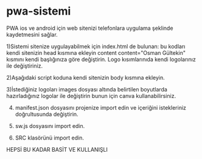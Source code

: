# pwa-sistemi
PWA ios ve android için web sitenizi telefonlara uygulama şeklinde kaydetmesini sağlar.

1)Sistemi sitenize uygulayabilmek için index.html de bulunan:
        <link rel="stylesheet" href="src/master.css">
        <link rel="manifest" href="manifest.json">
        <link rel="apple-touch-icon" href="images/logo192.png">
        <!--PWA FOR İOS Support Kodlar-->
        <link rel="apple-touch-icon" href="images/logo96.png">
        <meta name="apple-mobile-web-app-status-bar" content="#aa7700">
        <meta name="apple-mobile-web-app-capable" content="yes">
        <meta name="apple-mobile-web-app-title" content="Osman Gültekin"> 
bu kodları  kendi sitenizin head kısmına  ekleyin content content="Osman Gültekin" kısmını kendi başlığınıza göre değiştirin. Logo kısımlarınıda kendi logolarınız ile değiştiriniz.


2)Aşağıdaki script koduna kendi sitenizin body kısmına ekleyin.
        <script src="src/index.js"></script>
        
        
3)İstediğiniz logoları images dosyası altında belirtilen boyutlarda hazırladığınız logolar ile değiştirin bunun için canva kullanabilirsiniz.

4) manifest.json dosyasını projenize import edin ve içeriğini istekleriniz doğrultusunda değiştirin.

5) sw.js dosyasını import edin.

6) SRC klasörünü import edin.

HEPSİ BU KADAR BASİT VE KULLANIŞLI 

